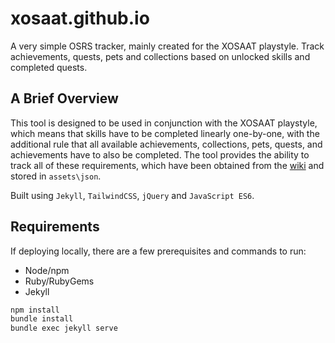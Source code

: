 # xosaat.github.io

A very simple OSRS tracker, mainly created for the XOSAAT playstyle.  Track achievements, quests, pets and collections based on unlocked skills and completed quests.

## A Brief Overview

This tool is designed to be used in conjunction with the XOSAAT playstyle, which means that skills have to be completed linearly one-by-one, with the additional rule that all available achievements, collections, pets, quests, and achievements have to also be completed.  The tool provides the ability to track all of these requirements, which have been obtained from the [wiki](https://oldschool.runescape.wiki/) and stored in `assets\json`.

Built using `Jekyll`, `TailwindCSS`, `jQuery` and `JavaScript ES6`. 

## Requirements

If deploying locally, there are a few prerequisites and commands to run:

- Node/npm
- Ruby/RubyGems
- Jekyll

``` bash
npm install
bundle install
bundle exec jekyll serve
```

